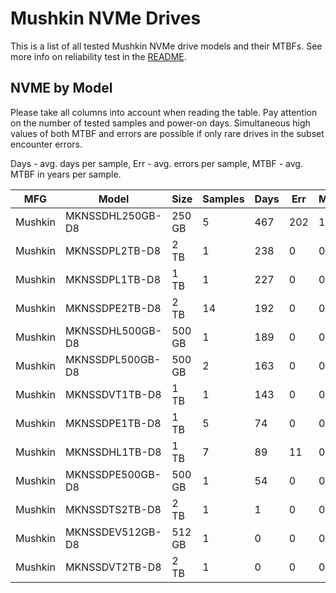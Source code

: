 Mushkin NVMe Drives
===================

This is a list of all tested Mushkin NVMe drive models and their MTBFs. See more
info on reliability test in the [README](https://github.com/linuxhw/SMART).

NVME by Model
------------

Please take all columns into account when reading the table. Pay attention on the
number of tested samples and power-on days. Simultaneous high values of both MTBF
and errors are possible if only rare drives in the subset encounter errors.

Days - avg. days per sample,
Err  - avg. errors per sample,
MTBF - avg. MTBF in years per sample.

| MFG       | Model              | Size   | Samples | Days  | Err   | MTBF |
|-----------|--------------------|--------|---------|-------|-------|------|
| Mushkin   | MKNSSDHL250GB-D8   | 250 GB | 5       | 467   | 202   | 1.22   |
| Mushkin   | MKNSSDPL2TB-D8     | 2 TB   | 1       | 238   | 0     | 0.65   |
| Mushkin   | MKNSSDPL1TB-D8     | 1 TB   | 1       | 227   | 0     | 0.62   |
| Mushkin   | MKNSSDPE2TB-D8     | 2 TB   | 14      | 192   | 0     | 0.53   |
| Mushkin   | MKNSSDHL500GB-D8   | 500 GB | 1       | 189   | 0     | 0.52   |
| Mushkin   | MKNSSDPL500GB-D8   | 500 GB | 2       | 163   | 0     | 0.45   |
| Mushkin   | MKNSSDVT1TB-D8     | 1 TB   | 1       | 143   | 0     | 0.39   |
| Mushkin   | MKNSSDPE1TB-D8     | 1 TB   | 5       | 74    | 0     | 0.20   |
| Mushkin   | MKNSSDHL1TB-D8     | 1 TB   | 7       | 89    | 11    | 0.19   |
| Mushkin   | MKNSSDPE500GB-D8   | 500 GB | 1       | 54    | 0     | 0.15   |
| Mushkin   | MKNSSDTS2TB-D8     | 2 TB   | 1       | 1     | 0     | 0.00   |
| Mushkin   | MKNSSDEV512GB-D8   | 512 GB | 1       | 0     | 0     | 0.00   |
| Mushkin   | MKNSSDVT2TB-D8     | 2 TB   | 1       | 0     | 0     | 0.00   |
